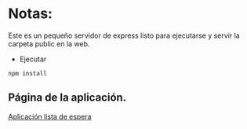 # Notas:

Este es un pequeño servidor de express listo para ejecutarse y servir la carpeta public en la web.

- Ejecutar

```
npm install
```

## Página de la aplicación.

[Aplicación lista de espera](https://dashboard.heroku.com/apps/lista-espera/deploy/heroku-git)
